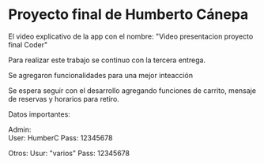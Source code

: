 # Proyecto final de Humberto Cánepa


El video explicativo de la app con el nombre: "Video presentacion proyecto final Coder"

Para realizar este trabajo se continuo con la tercera entrega.

Se agregaron funcionalidades para una mejor inteacción

Se espera seguir con el desarrollo agregando funciones de carrito, mensaje de reservas y horarios para retiro.

Datos importantes:

Admin:  
        User:   HumberC
        Pass:   12345678

Otros:
        Usur: "varios"
        Pass: 12345678
